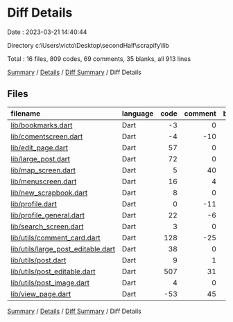 # Diff Details

Date : 2023-03-21 14:40:44

Directory c:\\Users\\victo\\Desktop\\secondHalf\\scrapify\\lib

Total : 16 files,  809 codes, 69 comments, 35 blanks, all 913 lines

[Summary](results.md) / [Details](details.md) / [Diff Summary](diff.md) / Diff Details

## Files
| filename | language | code | comment | blank | total |
| :--- | :--- | ---: | ---: | ---: | ---: |
| [lib/bookmarks.dart](/lib/bookmarks.dart) | Dart | -3 | 0 | 0 | -3 |
| [lib/comentscreen.dart](/lib/comentscreen.dart) | Dart | -4 | -10 | 0 | -14 |
| [lib/edit_page.dart](/lib/edit_page.dart) | Dart | 57 | 0 | 0 | 57 |
| [lib/large_post.dart](/lib/large_post.dart) | Dart | 72 | 0 | 0 | 72 |
| [lib/map_screen.dart](/lib/map_screen.dart) | Dart | 5 | 40 | 3 | 48 |
| [lib/menuscreen.dart](/lib/menuscreen.dart) | Dart | 16 | 4 | 4 | 24 |
| [lib/new_scrapbook.dart](/lib/new_scrapbook.dart) | Dart | 8 | 0 | 0 | 8 |
| [lib/profile.dart](/lib/profile.dart) | Dart | 0 | -11 | 0 | -11 |
| [lib/profile_general.dart](/lib/profile_general.dart) | Dart | 22 | -6 | 2 | 18 |
| [lib/search_screen.dart](/lib/search_screen.dart) | Dart | 3 | 0 | 0 | 3 |
| [lib/utils/comment_card.dart](/lib/utils/comment_card.dart) | Dart | 128 | -25 | 3 | 106 |
| [lib/utils/large_post_editable.dart](/lib/utils/large_post_editable.dart) | Dart | 38 | 0 | 4 | 42 |
| [lib/utils/post.dart](/lib/utils/post.dart) | Dart | 9 | 1 | 0 | 10 |
| [lib/utils/post_editable.dart](/lib/utils/post_editable.dart) | Dart | 507 | 31 | 19 | 557 |
| [lib/utils/post_image.dart](/lib/utils/post_image.dart) | Dart | 4 | 0 | 0 | 4 |
| [lib/view_page.dart](/lib/view_page.dart) | Dart | -53 | 45 | 0 | -8 |

[Summary](results.md) / [Details](details.md) / [Diff Summary](diff.md) / Diff Details